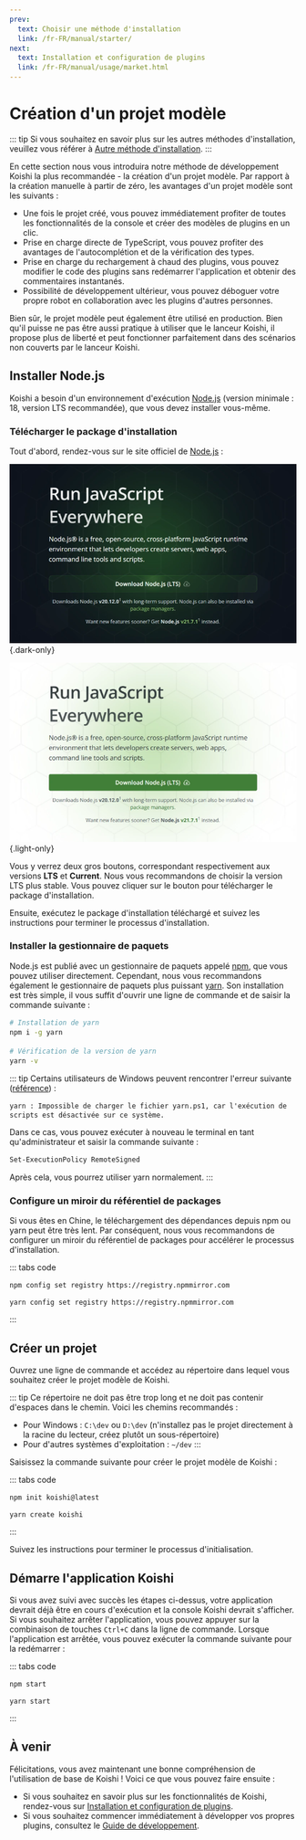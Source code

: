 ```yaml
---
prev:
  text: Choisir une méthode d'installation
  link: /fr-FR/manual/starter/
next:
  text: Installation et configuration de plugins
  link: /fr-FR/manual/usage/market.html
---
```


# Création d'un projet modèle

::: tip
Si vous souhaitez en savoir plus sur les autres méthodes d'installation, veuillez vous référer à [Autre méthode d'installation](./index.md).
:::

En cette section nous vous introduira notre méthode de développement Koishi la plus recommandée - la création d'un projet modèle. Par rapport à la création manuelle à partir de zéro, les avantages d'un projet modèle sont les suivants :

- Une fois le projet créé, vous pouvez immédiatement profiter de toutes les fonctionnalités de la console et créer des modèles de plugins en un clic.
- Prise en charge directe de TypeScript, vous pouvez profiter des avantages de l'autocomplétion et de la vérification des types.
- Prise en charge du rechargement à chaud des plugins, vous pouvez modifier le code des plugins sans redémarrer l'application et obtenir des commentaires instantanés.
- Possibilité de développement ultérieur, vous pouvez déboguer votre propre robot en collaboration avec les plugins d'autres personnes.

Bien sûr, le projet modèle peut également être utilisé en production. Bien qu'il puisse ne pas être aussi pratique à utiliser que le lanceur Koishi, il propose plus de liberté et peut fonctionner parfaitement dans des scénarios non couverts par le lanceur Koishi.

## Installer Node.js

Koishi a besoin d'un environnement d'exécution [Node.js](https://nodejs.org/) (version minimale : 18, version LTS recommandée), que vous devez installer vous-même.

### Télécharger le package d'installation

Tout d'abord, rendez-vous sur le site officiel de [Node.js](https://nodejs.org/) :

![home](/manual/nodejs/home-dark.webp) {.dark-only}

![home](/manual/nodejs/home-light.webp) {.light-only}

Vous y verrez deux gros boutons, correspondant respectivement aux versions **LTS** et **Current**. Nous vous recommandons de choisir la version LTS plus stable. Vous pouvez cliquer sur le bouton pour télécharger le package d'installation.

Ensuite, exécutez le package d'installation téléchargé et suivez les instructions pour terminer le processus d'installation.

### Installer la gestionnaire de paquets

Node.js est publié avec un gestionnaire de paquets appelé [npm](https://www.npmjs.com/), que vous pouvez utiliser directement. Cependant, nous vous recommandons également le gestionnaire de paquets plus puissant [yarn](https://classic.yarnpkg.com/). Son installation est très simple, il vous suffit d'ouvrir une ligne de commande et de saisir la commande suivante :

```sh
# Installation de yarn
npm i -g yarn

# Vérification de la version de yarn
yarn -v
```

::: tip
Certains utilisateurs de Windows peuvent rencontrer l'erreur suivante ([référence](https://learn.microsoft.com/zh-cn/powershell/module/microsoft.powershell.core/about/about_execution_policies)) :

```text
yarn : Impossible de charger le fichier yarn.ps1, car l'exécution de scripts est désactivée sur ce système.
```

Dans ce cas, vous pouvez exécuter à nouveau le terminal en tant qu'administrateur et saisir la commande suivante :

```sh
Set-ExecutionPolicy RemoteSigned
```

Après cela, vous pourrez utiliser yarn normalement.
:::

### Configure un miroir du référentiel de packages

Si vous êtes en Chine, le téléchargement des dépendances depuis npm ou yarn peut être très lent. Par conséquent, nous vous recommandons de configurer un miroir du référentiel de packages pour accélérer le processus d'installation.

::: tabs code
```npm
npm config set registry https://registry.npmmirror.com
```
```yarn
yarn config set registry https://registry.npmmirror.com
```
:::

## Créer un projet

Ouvrez une ligne de commande et accédez au répertoire dans lequel vous souhaitez créer le projet modèle de Koishi.

::: tip
Ce répertoire ne doit pas être trop long et ne doit pas contenir d'espaces dans le chemin. Voici les chemins recommandés :

- Pour Windows : `C:\dev` ou `D:\dev` (n'installez pas le projet directement à la racine du lecteur, créez plutôt un sous-répertoire)
- Pour d'autres systèmes d'exploitation : `~/dev`
:::

Saisissez la commande suivante pour créer le projet modèle de Koishi :

::: tabs code
```npm
npm init koishi@latest
```
```yarn
yarn create koishi
```
:::

Suivez les instructions pour terminer le processus d'initialisation.

## Démarre l'application Koishi

Si vous avez suivi avec succès les étapes ci-dessus, votre application devrait déjà être en cours d'exécution et la console Koishi devrait s'afficher. Si vous souhaitez arrêter l'application, vous pouvez appuyer sur la combinaison de touches `Ctrl+C` dans la ligne de commande. Lorsque l'application est arrêtée, vous pouvez exécuter la commande suivante pour la redémarrer :

::: tabs code
```npm
npm start
```
```yarn
yarn start
```
:::

## À venir

Félicitations, vous avez maintenant une bonne compréhension de l'utilisation de base de Koishi ! Voici ce que vous pouvez faire ensuite :

- Si vous souhaitez en savoir plus sur les fonctionnalités de Koishi, rendez-vous sur [Installation et configuration de plugins](../usage/market.md).
- Si vous souhaitez commencer immédiatement à développer vos propres plugins, consultez le [Guide de développement](../../guide/index.md).

